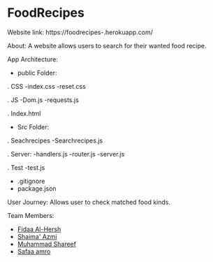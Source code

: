 # FoodRecipes


Website link: https://foodrecipes-.herokuapp.com/

About:
A website allows users to search for their wanted food recipe.

App Architecture:

* public Folder:

. CSS
  -index.css
  -reset.css

. JS
  -Dom.js
  -requests.js

. Index.html

* Src Folder:

. Seachrecipes
   -Searchrecipes.js
   
. Server:
   -handlers.js
   -router.js
   -server.js
   
. Test
   -test.js

* .gitignore
* package.json

User Journey:
Allows user to check matched food kinds.

Team Members:
* [Fidaa Al-Hersh](https://github.com/orgs/FACK1/people/fdo2)
* [Shaima' Azmi](https://github.com/orgs/FACK1/people/shaima96)
* [Muhammad Shareef](https://github.com/orgs/FACK1/people/mhmdtshref)
* [Safaa amro](https://github.com/orgs/FACK1/people/safaaamro)
